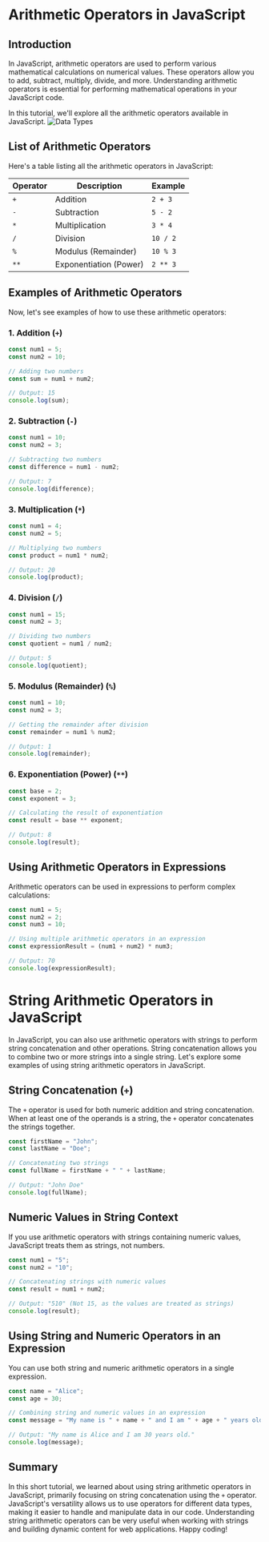 # Arithmetic Operators in JavaScript

## Introduction

In JavaScript, arithmetic operators are used to perform various mathematical calculations on numerical values. These operators allow you to add, subtract, multiply, divide, and more. Understanding arithmetic operators is essential for performing mathematical operations in your JavaScript code. 

In this tutorial, we'll explore all the arithmetic operators available in JavaScript.
![Data Types](../Assets/JS/Arithmentic%20Operators.avif)
## List of Arithmetic Operators

Here's a table listing all the arithmetic operators in JavaScript:

| Operator | Description               | Example       |
| -------- | ------------------------- | ------------- |
| `+`      | Addition                  | `2 + 3`       |
| `-`      | Subtraction               | `5 - 2`       |
| `*`      | Multiplication            | `3 * 4`       |
| `/`      | Division                  | `10 / 2`      |
| `%`      | Modulus (Remainder)       | `10 % 3`      |
| `**`     | Exponentiation (Power)    | `2 ** 3`      |

## Examples of Arithmetic Operators

Now, let's see examples of how to use these arithmetic operators:

### 1. Addition (`+`)

```javascript
const num1 = 5;
const num2 = 10;

// Adding two numbers
const sum = num1 + num2;

// Output: 15
console.log(sum);
```

### 2. Subtraction (`-`)

```javascript
const num1 = 10;
const num2 = 3;

// Subtracting two numbers
const difference = num1 - num2;

// Output: 7
console.log(difference);
```

### 3. Multiplication (`*`)

```javascript
const num1 = 4;
const num2 = 5;

// Multiplying two numbers
const product = num1 * num2;

// Output: 20
console.log(product);
```

### 4. Division (`/`)

```javascript
const num1 = 15;
const num2 = 3;

// Dividing two numbers
const quotient = num1 / num2;

// Output: 5
console.log(quotient);
```

### 5. Modulus (Remainder) (`%`)

```javascript
const num1 = 10;
const num2 = 3;

// Getting the remainder after division
const remainder = num1 % num2;

// Output: 1
console.log(remainder);
```

### 6. Exponentiation (Power) (`**`)

```javascript
const base = 2;
const exponent = 3;

// Calculating the result of exponentiation
const result = base ** exponent;

// Output: 8
console.log(result);
```

## Using Arithmetic Operators in Expressions

Arithmetic operators can be used in expressions to perform complex calculations:

```javascript
const num1 = 5;
const num2 = 2;
const num3 = 10;

// Using multiple arithmetic operators in an expression
const expressionResult = (num1 + num2) * num3;

// Output: 70
console.log(expressionResult);
```

# String Arithmetic Operators in JavaScript

In JavaScript, you can also use arithmetic operators with strings to perform string concatenation and other operations. String concatenation allows you to combine two or more strings into a single string. Let's explore some examples of using string arithmetic operators in JavaScript.

## String Concatenation (`+`)

The `+` operator is used for both numeric addition and string concatenation. When at least one of the operands is a string, the `+` operator concatenates the strings together.

```javascript
const firstName = "John";
const lastName = "Doe";

// Concatenating two strings
const fullName = firstName + " " + lastName;

// Output: "John Doe"
console.log(fullName);
```

## Numeric Values in String Context

If you use arithmetic operators with strings containing numeric values, JavaScript treats them as strings, not numbers.

```javascript
const num1 = "5";
const num2 = "10";

// Concatenating strings with numeric values
const result = num1 + num2;

// Output: "510" (Not 15, as the values are treated as strings)
console.log(result);
```

## Using String and Numeric Operators in an Expression

You can use both string and numeric arithmetic operators in a single expression.

```javascript
const name = "Alice";
const age = 30;

// Combining string and numeric values in an expression
const message = "My name is " + name + " and I am " + age + " years old.";

// Output: "My name is Alice and I am 30 years old."
console.log(message);
```

## Summary

In this short tutorial, we learned about using string arithmetic operators in JavaScript, primarily focusing on string concatenation using the `+` operator. JavaScript's versatility allows us to use operators for different data types, making it easier to handle and manipulate data in our code. Understanding string arithmetic operators can be very useful when working with strings and building dynamic content for web applications. Happy coding!